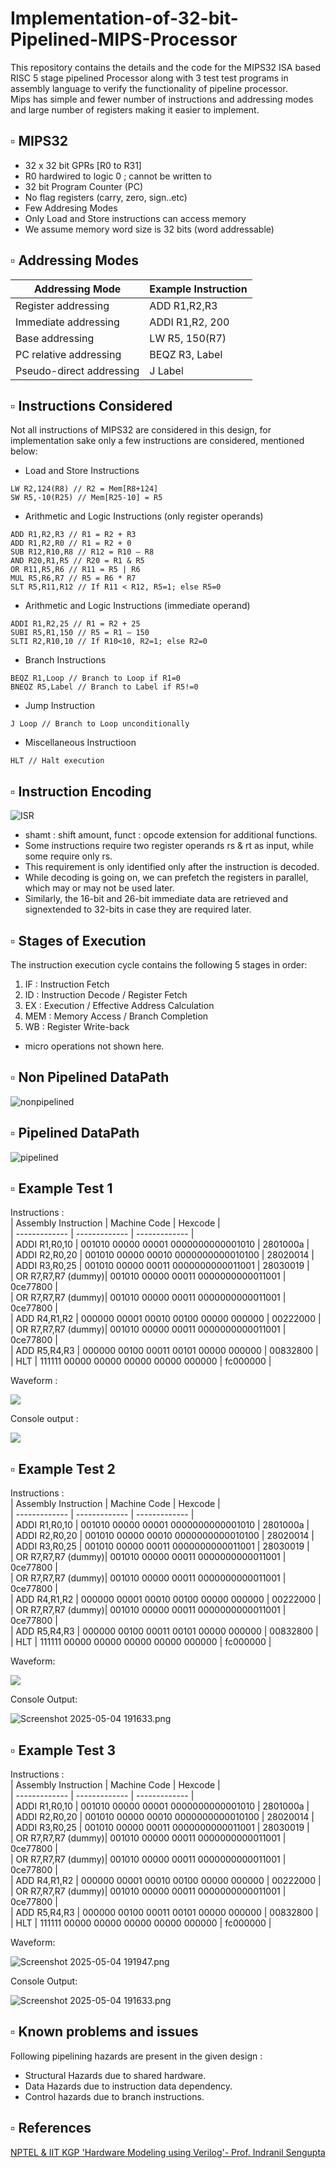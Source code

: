 # Implementation-of-32-bit-Pipelined-MIPS-Processor

This repository contains the details and the code for the MIPS32 ISA based RISC 5 stage pipelined Processor along with 3 test test programs in assembly language to verify the functionality of pipeline processor.  
Mips has simple and fewer number of instructions and addressing modes and large number of registers making it easier to implement.


## ▫️ MIPS32  
- 32 x 32 bit GPRs [R0 to R31]  
- R0 hardwired to logic 0 ; cannot be written to
- 32 bit Program Counter (PC)  
- No flag registers (carry, zero, sign..etc)  
- Few Addresing Modes  
- Only Load and Store instructions can access memory  
- We assume memory word size is 32 bits (word addressable)
  
## ▫️ Addressing Modes  
| Addressing Mode | Example Instruction |
| -------------- | -------------------------------------------------------------------------------------------------------------------------------------------------------------------- |
| Register addressing | ADD R1,R2,R3      |
| Immediate addressing | ADDI R1,R2, 200       |
| Base addressing      | LW R5, 150(R7)    |
| PC relative addressing  | BEQZ R3, Label   |
| Pseudo-direct addressing | J Label      |


## ▫️ Instructions Considered  
Not all instructions of MIPS32 are considered in this design, for implementation sake only a few instructions are considered, mentioned below:  
- Load and Store Instructions  
```
LW R2,124(R8) // R2 = Mem[R8+124]  
SW R5,-10(R25) // Mem[R25-10] = R5  
```
- Arithmetic and Logic Instructions (only register operands)  
```
ADD R1,R2,R3 // R1 = R2 + R3  
ADD R1,R2,R0 // R1 = R2 + 0  
SUB R12,R10,R8 // R12 = R10 – R8  
AND R20,R1,R5 // R20 = R1 & R5  
OR R11,R5,R6 // R11 = R5 | R6  
MUL R5,R6,R7 // R5 = R6 * R7  
SLT R5,R11,R12 // If R11 < R12, R5=1; else R5=0 
```
- Arithmetic and Logic Instructions (immediate operand)  
```
ADDI R1,R2,25 // R1 = R2 + 25  
SUBI R5,R1,150 // R5 = R1 – 150  
SLTI R2,R10,10 // If R10<10, R2=1; else R2=0 
```
- Branch Instructions  
```
BEQZ R1,Loop // Branch to Loop if R1=0  
BNEQZ R5,Label // Branch to Label if R5!=0  
```
- Jump Instruction  
```
J Loop // Branch to Loop unconditionally  
```
- Miscellaneous Instructioon  
```
HLT // Halt execution 
```

## ▫️ Instruction Encoding  
![ISR](https://user-images.githubusercontent.com/68592620/231771092-0c93aeb3-6b01-478f-a363-ecadb1ec578a.png)  
- shamt : shift amount, funct : opcode extension for additional functions.
- Some instructions require two register operands rs & rt as input, while some require only rs. 
- This requirement is only identified only after the instruction is decoded. 
- While decoding is going on, we can prefetch the registers in parallel, which may or may not be used later. 
- Similarly, the 16-bit and 26-bit immediate data are retrieved and signextended to 32-bits in case they are required later.
  
## ▫️ Stages of Execution  
The instruction execution cycle contains the following 5 stages in order:  
1. IF : Instruction Fetch  
2. ID : Instruction Decode / Register Fetch  
3. EX : Execution / Effective Address Calculation  
4. MEM : Memory Access / Branch Completion  
5. WB : Register Write-back  
- micro operations not shown here.
  
## ▫️ Non Pipelined DataPath  
![nonpipelined](https://user-images.githubusercontent.com/68592620/231771101-f7ea7e00-5c8c-4b6d-ae0c-a0419066e7ad.png)  

## ▫️ Pipelined DataPath  
![pipelined](https://user-images.githubusercontent.com/68592620/231771102-12c05fa9-6e74-4835-abc6-1bd9b20e8453.png)  

## ▫️ Example Test 1   
 
Instructions :  
| Assembly Instruction  | Machine Code | Hexcode |  
| ------------- | ------------- | ------------- |  
| ADDI R1,R0,10  | 001010 00000 00001 0000000000001010  | 2801000a  |  
| ADDI R2,R0,20 | 001010 00000 00010 0000000000010100  | 28020014  |  
| ADDI R3,R0,25 | 001010 00000 00011 0000000000011001  | 28030019  |  
| OR R7,R7,R7 (dummy)| 001010 00000 00011 0000000000011001  | 0ce77800  |  
| OR R7,R7,R7 (dummy)| 001010 00000 00011 0000000000011001  | 0ce77800  |  
| ADD R4,R1,R2 | 000000 00001 00010 00100 00000 000000  | 00222000  |  
| OR R7,R7,R7 (dummy)| 001010 00000 00011 0000000000011001  | 0ce77800 |  
| ADD R5,R4,R3 | 000000 00100 00011 00101 00000 000000  | 00832800  |  
| HLT | 111111 00000 00000 00000 00000 000000  | fc000000  |  


Waveform :  

![](https://github.com/SUHANI102003/32-bit-Pipelined-MIPS-Processor/blob/main/sim_logs/test1%20(2).png)

Console output :  

![](https://github.com/SUHANI102003/32-bit-Pipelined-MIPS-Processor/blob/main/sim_logs/test1%20(1).png)

## ▫️ Example Test 2

Instructions :  
| Assembly Instruction  | Machine Code | Hexcode |  
| ------------- | ------------- | ------------- |  
| ADDI R1,R0,10  | 001010 00000 00001 0000000000001010  | 2801000a  |  
| ADDI R2,R0,20 | 001010 00000 00010 0000000000010100  | 28020014  |  
| ADDI R3,R0,25 | 001010 00000 00011 0000000000011001  | 28030019  |  
| OR R7,R7,R7 (dummy)| 001010 00000 00011 0000000000011001  | 0ce77800  |  
| OR R7,R7,R7 (dummy)| 001010 00000 00011 0000000000011001  | 0ce77800  |  
| ADD R4,R1,R2 | 000000 00001 00010 00100 00000 000000  | 00222000  |  
| OR R7,R7,R7 (dummy)| 001010 00000 00011 0000000000011001  | 0ce77800 |  
| ADD R5,R4,R3 | 000000 00100 00011 00101 00000 000000  | 00832800  |  
| HLT | 111111 00000 00000 00000 00000 000000  | fc000000  |  

Waveform:

![](https://github.com/SUHANI102003/32-bit-Pipelined-MIPS-Processor/blob/main/sim_logs/Screenshot%202025-08-30%20160054.png)

Console Output:

![Screenshot 2025-05-04 191633.png](<https://media-hosting.imagekit.io/2dcddde7ccd742d4/Screenshot%202025-05-04%20191633.png?Expires=1840977885&Key-Pair-Id=K2ZIVPTIP2VGHC&Signature=zRQ9h8vnFoUnZ~w7lgQ~BEUhGeAtIzZ6tCuRnT-A8N6rOH0DD8QhKAfAyFHwoNEplbPOLZhQkcsCgA6SDv3E4T9mofdTYmULWVyG09~rlIm8ghtgpOfW4C2QHCN3IUe2iQbO-OGzqun7bWCyqB1aD~xV2G-bSO0pEjKE15mJbiafPz1tXjCNquTlQMOFFIuw7Lv2adTRVpvmiFrTE5qh34xOSh4pR44mLc~mDFD6iHDkP3qnTHQ-iJtuAVsY1TCI1TsT1EaIKBpCTJboymcIoHMVPOgQKVrde~1mq95KxC2xFflPNnmoiEry8~iJxxf7sYUPcsyEGVs7MaMPhea5WA__>)


## ▫️ Example Test 3

Instructions :  
| Assembly Instruction  | Machine Code | Hexcode |  
| ------------- | ------------- | ------------- |  
| ADDI R1,R0,10  | 001010 00000 00001 0000000000001010  | 2801000a  |  
| ADDI R2,R0,20 | 001010 00000 00010 0000000000010100  | 28020014  |  
| ADDI R3,R0,25 | 001010 00000 00011 0000000000011001  | 28030019  |  
| OR R7,R7,R7 (dummy)| 001010 00000 00011 0000000000011001  | 0ce77800  |  
| OR R7,R7,R7 (dummy)| 001010 00000 00011 0000000000011001  | 0ce77800  |  
| ADD R4,R1,R2 | 000000 00001 00010 00100 00000 000000  | 00222000  |  
| OR R7,R7,R7 (dummy)| 001010 00000 00011 0000000000011001  | 0ce77800 |  
| ADD R5,R4,R3 | 000000 00100 00011 00101 00000 000000  | 00832800  |  
| HLT | 111111 00000 00000 00000 00000 000000  | fc000000  |  

Waveform:

![Screenshot 2025-05-04 191947.png](<https://media-hosting.imagekit.io/3164ce249b934a23/Screenshot%202025-05-04%20191947.png?Expires=1840977634&Key-Pair-Id=K2ZIVPTIP2VGHC&Signature=V2ATnnO-mqemxuztCtbx5-UZimxA2YWd~MUskf65vWxlyB6Iv7U5CTotdoPK60HDdRRWs8Ggg2qWfvB-Agyzv~~Kmxbe8m58wRmpYIpxT0PY0cX83jMvmCIxGFDz5e5JqRu6Fa59CmY~ZemqgXQ4CoJ0KUAWMHuYHp3q~nUEPHqXbvZozeIamRrRvHi3DKSWQNwrrGNrOLG-S8HCJFAoIxFgOi0TWsiDKBKsla7-87MpHwUafN~WyAOD5NavL7MOYP4Gy783DgJUA5JgwHJrZxoiF9~sNIDSrYMLqYJgqpbYoxlFZ~K29Gslk-Y~lJV8UEP4ncuFVATB18CYdMUKBg__>)

Console Output:

![Screenshot 2025-05-04 191633.png](<https://media-hosting.imagekit.io/2dcddde7ccd742d4/Screenshot%202025-05-04%20191633.png?Expires=1840977885&Key-Pair-Id=K2ZIVPTIP2VGHC&Signature=zRQ9h8vnFoUnZ~w7lgQ~BEUhGeAtIzZ6tCuRnT-A8N6rOH0DD8QhKAfAyFHwoNEplbPOLZhQkcsCgA6SDv3E4T9mofdTYmULWVyG09~rlIm8ghtgpOfW4C2QHCN3IUe2iQbO-OGzqun7bWCyqB1aD~xV2G-bSO0pEjKE15mJbiafPz1tXjCNquTlQMOFFIuw7Lv2adTRVpvmiFrTE5qh34xOSh4pR44mLc~mDFD6iHDkP3qnTHQ-iJtuAVsY1TCI1TsT1EaIKBpCTJboymcIoHMVPOgQKVrde~1mq95KxC2xFflPNnmoiEry8~iJxxf7sYUPcsyEGVs7MaMPhea5WA__>)


## ▫️ Known problems and issues  
Following pipelining hazards are present in the given design :  
- Structural Hazards due to shared hardware.  
- Data Hazards due to instruction data dependency.  
- Control hazards due to branch instructions.  
## ▫️ References  
[NPTEL \& IIT KGP 'Hardware Modeling using Verilog'- Prof. Indranil Sengupta](https://nptel.ac.in/courses/106105165)
